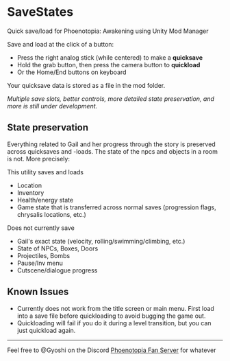 # SaveStates
Quick save/load for Phoenotopia: Awakening using Unity Mod Manager

Save and load at the click of a button:
- Press the right analog stick (while centered) to make a **quicksave**
- Hold the grab button, then press the camera button to **quickload**
- Or the Home/End buttons on keyboard

Your quicksave data is stored as a file in the mod folder.

*Multiple save slots, better controls, more detailed state preservation, and more is still under development.*

## State preservation
Everything related to Gail and her progress through the story is preserved across quicksaves and -loads. The state of the npcs and objects in a room is not. More precisely:

This utility saves and loads
- Location
- Inventory
- Health/energy state
- Game state that is transferred across normal saves (progression flags, chrysalis locations, etc.)

Does not currently save
- Gail's exact state (velocity, rolling/swimming/climbing, etc.)
- State of NPCs, Boxes, Doors
- Projectiles, Bombs
- Pause/Inv menu
- Cutscene/dialogue progress

## Known Issues
- Currently does not work from the title screen or main menu. First load into a save file before quickloading to avoid bugging the game out.
- Quickloading will fail if you do it during a level transition, but you can just quickload again.

---
Feel free to @Gyoshi on the Discord [Phoenotopia Fan Server](https://discord.gg/Swd6zcTCQZ) for whatever
